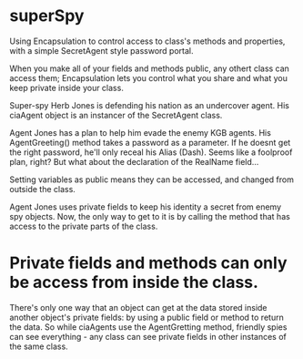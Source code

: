 # superSpy
Using Encapsulation to control access to class's methods and properties, with a simple SecretAgent style password portal. 

When you make all of your fields and methods public, any othert class can access them; Encapsulation lets you control what you share and what you keep private inside your class.

Super-spy Herb Jones is defending his nation as an undercover agent. His ciaAgent object is an instancer of the SecretAgent class.

Agent Jones has a plan to help him evade the enemy KGB agents. His AgentGreeting() method takes a password as a parameter. If he doesnt get the right password, he'll only receal his Alias (Dash). Seems like a foolproof plan, right? But what about the declaration of the RealName field...

Setting variables as public means they can be accessed, and changed from outside the class.

Agent Jones uses private fields to keep his identity a secret from enemy spy objects. Now, the only way to get to it is by calling the method that has access to the private parts of the class.

# Private fields and methods can only be access from inside the class. 
There's only one way that an object can get at the data stored inside another object's private fields: by using a public field or method to return the data. So while ciaAgents use the AgentGretting method, friendly spies can see everything - any class can see private fields in other instances of the same class.

